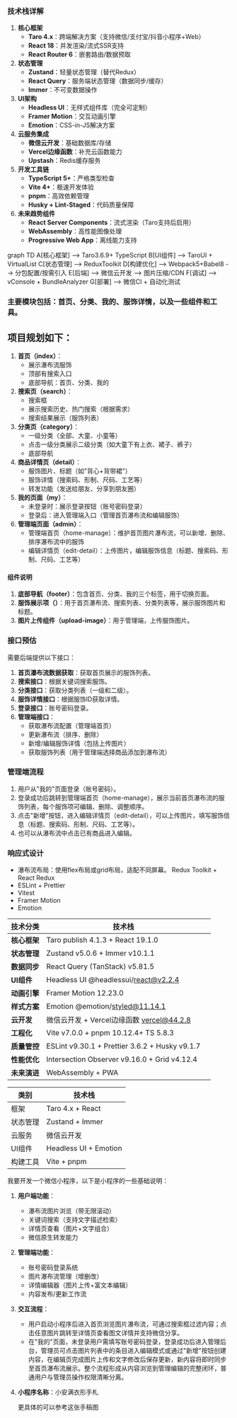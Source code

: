 
### 技术栈详解

1. **核心框架**
    - **Taro 4.x**：跨端解决方案（支持微信/支付宝/抖音小程序+Web）   
    - **React 18**：并发渲染/流式SSR支持    
    - **React Router 6**：嵌套路由/数据预取  
2. **状态管理**
    - **Zustand**：轻量状态管理（替代Redux）  
    - **React Query**：服务端状态管理（数据同步/缓存）  
    - **Immer**：不可变数据操作    
3. **UI架构**
    - **Headless UI**：无样式组件库（完全可定制）  
    - **Framer Motion**：交互动画引擎  
    - **Emotion**：CSS-in-JS解决方案    
4. **云服务集成**
    - **微信云开发**：基础数据库/存储    
    - **Vercel边缘函数**：补充云函数能力   
    - **Upstash**：Redis缓存服务  
5. **开发工具链**
    - **TypeScript 5+**：严格类型检查
    - **Vite 4+**：极速开发体验  
    - **pnpm**：高效依赖管理  
    - **Husky + Lint-Staged**：代码质量保障  
6. **未来趋势组件**
    - **React Server Components**：流式渲染（Taro支持后启用）
    - **WebAssembly**：高性能图像处理
    - **Progressive Web App**：离线能力支持

graph TD
  A[核心框架] --> Taro3.6.9+ TypeScript
  B[UI组件] --> TaroUI + VirtualList
  C[状态管理] --> ReduxToolkit
  D[构建优化] --> Webpack5+Babel8 --> 分包配置/按需引入
  E[后端] --> 微信云开发 --> 图片压缩/CDN
  F[调试] --> vConsole + BundleAnalyzer
  G[部署] --> 微信CI + 自动化测试
### 主要模块包括：首页、分类、我的、服饰详情，以及一些组件和工具。

## 项目规划如下：

1. **首页（index）**：
    - 展示瀑布流服饰
    - 顶部有搜索入口
    - 底部导航：首页、分类、我的
2. **搜索页（search）**：
    - 搜索框
    - 展示搜索历史、热门搜索（根据需求）
    - 搜索结果展示（服饰列表）
3. **分类页（category）**：
    - 一级分类（全部、大童、小童等）
    - 点击一级分类展示二级分类（如大童下有上衣、裙子、裤子）
    - 底部导航
4. **商品详情页（detail）**：
    - 服饰图片、标题（如"背心+背带裙"）
    - 服饰详情（搜索码、形制、尺码、工艺等）
    - 转发功能（发送给朋友、分享到朋友圈）
5. **我的页面（my）**：
    - 未登录时：展示登录按钮（账号密码登录）
    - 登录后：进入管理端入口（管理首页瀑布流和编辑服饰）
6. **管理端页面（admin）**：
    - 管理端首页（home-manage）：维护首页图片瀑布流，可以新增、删除、排序瀑布流中的服饰
    - 编辑详情页（edit-detail）：上传图片，编辑服饰信息（标题、搜索码、形制、尺码、工艺等）

#### 组件说明

1. **底部导航（footer）**：包含首页、分类、我的三个标签，用于切换页面。
2. **服饰展示项（）**：用于首页瀑布流、搜索列表、分类列表等，展示服饰图片和标题。
3. **图片上传组件（upload-image）**：用于管理端，上传服饰图片。

### 接口预估

需要后端提供以下接口：

1. **首页瀑布流数据获取**：获取首页展示的服饰列表。
2. **搜索接口**：根据关键词搜索服饰。
3. **分类接口**：获取分类列表（一级和二级）。
4. **服饰详情接口**：根据服饰ID获取详情。
5. **登录接口**：账号密码登录。
6. **管理端接口**：
    - 获取瀑布流配置（管理端首页）
    - 更新瀑布流（排序、删除）
    - 新增/编辑服饰详情（包括上传图片）
    - 获取服饰列表（用于管理端选择商品添加到瀑布流）

### 管理端流程

1. 用户从"我的"页面登录（账号密码）。
2. 登录成功后跳转到管理端首页（home-manage），展示当前首页瀑布流的服饰列表，每个服饰项可编辑、删除、调整顺序。
3. 点击"新增"按钮，进入编辑详情页（edit-detail），可以上传图片，填写服饰信息（标题、搜索码、形制、尺码、工艺等）。
4. 也可以从瀑布流中点击已有商品进入编辑。

### 响应式设计

- 瀑布流布局：使用flex布局或grid布局，适配不同屏幕。
  Redux Toolkit + React Redux
- ESLint + Prettier
- Vitest
- Framer Motion
- Emotion

| **技术分类** | **技术栈**                                        |     |
| -------- | ---------------------------------------------- | --- |
| **核心框架** | Taro publish 4.1.3 + React 19.1.0              |     |
| **状态管理** | Zustand v5.0.6 + Immer v10.1.1                 |     |
| **数据同步** | React Query (TanStack) v5.81.5                 |     |
| **UI组件** | Headless UI @headlessui/react@v2.2.4           |     |
| **动画引擎** | Framer Motion 12.23.0                          |     |
| **样式方案** | Emotion @emotion/styled@11.14.1                |     |
| **云开发**  | 微信云开发 + Vercel边缘函数 vercel@44.2.8               |     |
| **工程化**  | Vite v7.0.0 + pnpm 10.12.4+ TS 5.8.3           |     |
| **质量管控** | ESLint v9.30.1 + Prettier 3.6.2 + Husky v9.1.7 |     |
| **性能优化** | Intersection Observer v9.16.0 + Grid v4.12.4   |     |
| **未来演进** | WebAssembly + PWA                              |     |


| **类别** | **技术栈**               |
| ------ | --------------------- |
| 框架     | Taro 4.x + React      |
| 状态管理   | Zustand + Immer       |
| 云服务    | 微信云开发                 |
| UI组件   | Headless UI + Emotion |
| 构建工具   | Vite + pnpm           |
我要开发一个微信小程序，以下是小程序的一些基础说明：

1. **用户端功能**：
    - 瀑布流图片浏览（带无限滚动）   
    - 关键词搜索（支持文字描述检索）   
    - 详情页查看（图片+文字组合）   
    - 微信原生转发能力    
2. **管理端功能**：
    - 账号密码登录系统    
    - 图片瀑布流管理（增删改）  
    - 详情编辑器（图片上传+富文本编辑）   
    - 内容发布/更新工作流
3. **交互流程**：
   - 用户启动小程序后进入首页浏览图片瀑布流，可通过搜索框过滤内容；点击任意图片跳转至详情页查看图文详情并支持微信分享。
   - 在"我的"页面，未登录用户需填写账号密码登录，登录成功后进入管理后台，管理员可点击图片列表中的条目进入编辑模式或通过"新增"按钮创建内容，在编辑页完成图片上传和文字修改后保存更新，新内容将即时同步至首页瀑布流展示。整个流程形成从内容浏览到管理编辑的完整闭环，普通用户与管理员操作权限清晰分离。
4. **小程序名称**：小安满衣形手札 
   
   更具体的可以参考这张手稿图  